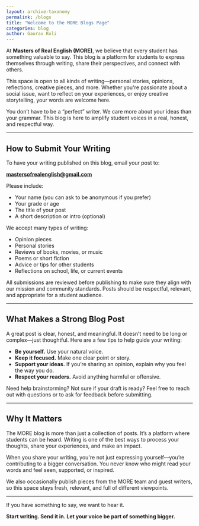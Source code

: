 ```yaml
---
layout: archive-taxonomy
permalink: /blogs
title: "Welcome to the MORE Blogs Page"
categories: blog
author: Gaurav Koli
---
```


At **Masters of Real English (MORE)**, we believe that every student has something valuable to say. This blog is a platform for students to express themselves through writing, share their perspectives, and connect with others.

This space is open to all kinds of writing—personal stories, opinions, reflections, creative pieces, and more. Whether you're passionate about a social issue, want to reflect on your experiences, or enjoy creative storytelling, your words are welcome here.

You don’t have to be a “perfect” writer. We care more about your ideas than your grammar. This blog is here to amplify student voices in a real, honest, and respectful way.

---

## How to Submit Your Writing

To have your writing published on this blog, email your post to:

**mastersofrealenglish@gmail.com**

Please include:
- Your name (you can ask to be anonymous if you prefer)
- Your grade or age
- The title of your post
- A short description or intro (optional)

We accept many types of writing:
- Opinion pieces  
- Personal stories  
- Reviews of books, movies, or music  
- Poems or short fiction  
- Advice or tips for other students  
- Reflections on school, life, or current events

All submissions are reviewed before publishing to make sure they align with our mission and community standards. Posts should be respectful, relevant, and appropriate for a student audience.

---

## What Makes a Strong Blog Post

A great post is clear, honest, and meaningful. It doesn’t need to be long or complex—just thoughtful. Here are a few tips to help guide your writing:

- **Be yourself.** Use your natural voice.  
- **Keep it focused.** Make one clear point or story.  
- **Support your ideas.** If you’re sharing an opinion, explain why you feel the way you do.  
- **Respect your readers.** Avoid anything harmful or offensive.

Need help brainstorming? Not sure if your draft is ready? Feel free to reach out with questions or to ask for feedback before submitting.

---

## Why It Matters

The MORE blog is more than just a collection of posts. It’s a platform where students can be heard. Writing is one of the best ways to process your thoughts, share your experiences, and make an impact.

When you share your writing, you're not just expressing yourself—you’re contributing to a bigger conversation. You never know who might read your words and feel seen, supported, or inspired.

We also occasionally publish pieces from the MORE team and guest writers, so this space stays fresh, relevant, and full of different viewpoints.

---

If you have something to say, we want to hear it.

**Start writing. Send it in. Let your voice be part of something bigger.**
